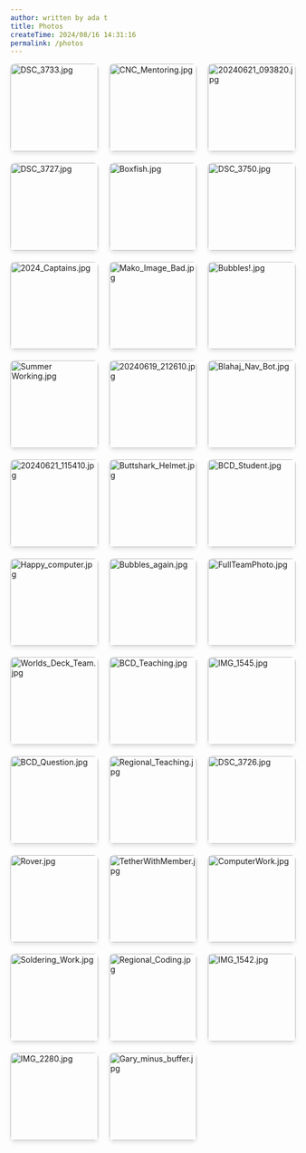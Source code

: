 ```yaml
---
author: written by ada t
title: Photos
createTime: 2024/08/16 14:31:16
permalink: /photos
---
```


<ClientOnly>
<div class="image-viewer">
    
<div class="image-item">
    <a href="/2024-08-16/DSC_3733.jpg" target="_blank" class="image-link">
        <img src="/thumbnails/thumb_DSC_3733.jpg?url" alt="DSC_3733.jpg" loading="lazy">
        <div class="image-overlay">
            <p class="image-title">DSC_3733.jpg</p>
            <p class="image-date">uploaded on 2024-08-16</p>
        </div>
    </a>
</div>
                
<div class="image-item">
    <a href="/2024-08-16/CNC_Mentoring.jpg" target="_blank" class="image-link">
        <img src="/thumbnails/thumb_CNC_Mentoring.jpg?url" alt="CNC_Mentoring.jpg" loading="lazy">
        <div class="image-overlay">
            <p class="image-title">CNC_Mentoring.jpg</p>
            <p class="image-date">uploaded on 2024-08-16</p>
        </div>
    </a>
</div>
                
<div class="image-item">
    <a href="/2024-08-16/20240621_093820.jpg" target="_blank" class="image-link">
        <img src="/thumbnails/thumb_20240621_093820.jpg?url" alt="20240621_093820.jpg" loading="lazy">
        <div class="image-overlay">
            <p class="image-title">20240621_093820.jpg</p>
            <p class="image-date">uploaded on 2024-08-16</p>
        </div>
    </a>
</div>
                
<div class="image-item">
    <a href="/2024-08-16/DSC_3727.jpg" target="_blank" class="image-link">
        <img src="/thumbnails/thumb_DSC_3727.jpg?url" alt="DSC_3727.jpg" loading="lazy">
        <div class="image-overlay">
            <p class="image-title">DSC_3727.jpg</p>
            <p class="image-date">uploaded on 2024-08-16</p>
        </div>
    </a>
</div>
                
<div class="image-item">
    <a href="/2024-08-16/Boxfish.jpg" target="_blank" class="image-link">
        <img src="/thumbnails/thumb_Boxfish.jpg?url" alt="Boxfish.jpg" loading="lazy">
        <div class="image-overlay">
            <p class="image-title">Boxfish.jpg</p>
            <p class="image-date">uploaded on 2024-08-16</p>
        </div>
    </a>
</div>
                
<div class="image-item">
    <a href="/2024-08-16/DSC_3750.jpg" target="_blank" class="image-link">
        <img src="/thumbnails/thumb_DSC_3750.jpg?url" alt="DSC_3750.jpg" loading="lazy">
        <div class="image-overlay">
            <p class="image-title">DSC_3750.jpg</p>
            <p class="image-date">uploaded on 2024-08-16</p>
        </div>
    </a>
</div>
                
<div class="image-item">
    <a href="/2024-08-16/2024_Captains.jpg" target="_blank" class="image-link">
        <img src="/thumbnails/thumb_2024_Captains.jpg?url" alt="2024_Captains.jpg" loading="lazy">
        <div class="image-overlay">
            <p class="image-title">2024_Captains.jpg</p>
            <p class="image-date">uploaded on 2024-08-16</p>
        </div>
    </a>
</div>
                
<div class="image-item">
    <a href="/2024-08-16/Mako_Image_Bad.jpg" target="_blank" class="image-link">
        <img src="/thumbnails/thumb_Mako_Image_Bad.jpg?url" alt="Mako_Image_Bad.jpg" loading="lazy">
        <div class="image-overlay">
            <p class="image-title">Mako_Image_Bad.jpg</p>
            <p class="image-date">uploaded on 2024-08-16</p>
        </div>
    </a>
</div>
                
<div class="image-item">
    <a href="/2024-08-16/Bubbles!.jpg" target="_blank" class="image-link">
        <img src="/thumbnails/thumb_Bubbles!.jpg?url" alt="Bubbles!.jpg" loading="lazy">
        <div class="image-overlay">
            <p class="image-title">Bubbles!.jpg</p>
            <p class="image-date">uploaded on 2024-08-16</p>
        </div>
    </a>
</div>
                
<div class="image-item">
    <a href="/2024-08-16/Summer Working.jpg" target="_blank" class="image-link">
        <img src="/thumbnails/thumb_Summer Working.jpg?url" alt="Summer Working.jpg" loading="lazy">
        <div class="image-overlay">
            <p class="image-title">Summer Working.jpg</p>
            <p class="image-date">uploaded on 2024-08-16</p>
        </div>
    </a>
</div>
                
<div class="image-item">
    <a href="/2024-08-16/20240619_212610.jpg" target="_blank" class="image-link">
        <img src="/thumbnails/thumb_20240619_212610.jpg?url" alt="20240619_212610.jpg" loading="lazy">
        <div class="image-overlay">
            <p class="image-title">20240619_212610.jpg</p>
            <p class="image-date">uploaded on 2024-08-16</p>
        </div>
    </a>
</div>
                
<div class="image-item">
    <a href="/2024-08-16/Blahaj_Nav_Bot.jpg" target="_blank" class="image-link">
        <img src="/thumbnails/thumb_Blahaj_Nav_Bot.jpg?url" alt="Blahaj_Nav_Bot.jpg" loading="lazy">
        <div class="image-overlay">
            <p class="image-title">Blahaj_Nav_Bot.jpg</p>
            <p class="image-date">uploaded on 2024-08-16</p>
        </div>
    </a>
</div>
                
<div class="image-item">
    <a href="/2024-08-16/20240621_115410.jpg" target="_blank" class="image-link">
        <img src="/thumbnails/thumb_20240621_115410.jpg?url" alt="20240621_115410.jpg" loading="lazy">
        <div class="image-overlay">
            <p class="image-title">20240621_115410.jpg</p>
            <p class="image-date">uploaded on 2024-08-16</p>
        </div>
    </a>
</div>
                
<div class="image-item">
    <a href="/2024-08-16/Buttshark_Helmet.jpg" target="_blank" class="image-link">
        <img src="/thumbnails/thumb_Buttshark_Helmet.jpg?url" alt="Buttshark_Helmet.jpg" loading="lazy">
        <div class="image-overlay">
            <p class="image-title">Buttshark_Helmet.jpg</p>
            <p class="image-date">uploaded on 2024-08-16</p>
        </div>
    </a>
</div>
                
<div class="image-item">
    <a href="/2024-08-16/BCD_Student.jpg" target="_blank" class="image-link">
        <img src="/thumbnails/thumb_BCD_Student.jpg?url" alt="BCD_Student.jpg" loading="lazy">
        <div class="image-overlay">
            <p class="image-title">BCD_Student.jpg</p>
            <p class="image-date">uploaded on 2024-08-16</p>
        </div>
    </a>
</div>
                
<div class="image-item">
    <a href="/2024-08-16/Happy_computer.jpg" target="_blank" class="image-link">
        <img src="/thumbnails/thumb_Happy_computer.jpg?url" alt="Happy_computer.jpg" loading="lazy">
        <div class="image-overlay">
            <p class="image-title">Happy_computer.jpg</p>
            <p class="image-date">uploaded on 2024-08-16</p>
        </div>
    </a>
</div>
                
<div class="image-item">
    <a href="/2024-08-16/Bubbles_again.jpg" target="_blank" class="image-link">
        <img src="/thumbnails/thumb_Bubbles_again.jpg?url" alt="Bubbles_again.jpg" loading="lazy">
        <div class="image-overlay">
            <p class="image-title">Bubbles_again.jpg</p>
            <p class="image-date">uploaded on 2024-08-16</p>
        </div>
    </a>
</div>
                
<div class="image-item">
    <a href="/2024-08-16/FullTeamPhoto.jpg" target="_blank" class="image-link">
        <img src="/thumbnails/thumb_FullTeamPhoto.jpg?url" alt="FullTeamPhoto.jpg" loading="lazy">
        <div class="image-overlay">
            <p class="image-title">FullTeamPhoto.jpg</p>
            <p class="image-date">uploaded on 2024-08-16</p>
        </div>
    </a>
</div>
                
<div class="image-item">
    <a href="/2024-08-16/Worlds_Deck_Team.jpg" target="_blank" class="image-link">
        <img src="/thumbnails/thumb_Worlds_Deck_Team.jpg?url" alt="Worlds_Deck_Team.jpg" loading="lazy">
        <div class="image-overlay">
            <p class="image-title">Worlds_Deck_Team.jpg</p>
            <p class="image-date">uploaded on 2024-08-16</p>
        </div>
    </a>
</div>
                
<div class="image-item">
    <a href="/2024-08-16/BCD_Teaching.jpg" target="_blank" class="image-link">
        <img src="/thumbnails/thumb_BCD_Teaching.jpg?url" alt="BCD_Teaching.jpg" loading="lazy">
        <div class="image-overlay">
            <p class="image-title">BCD_Teaching.jpg</p>
            <p class="image-date">uploaded on 2024-08-16</p>
        </div>
    </a>
</div>
                
<div class="image-item">
    <a href="/2024-08-16/IMG_1545.jpg" target="_blank" class="image-link">
        <img src="/thumbnails/thumb_IMG_1545.jpg?url" alt="IMG_1545.jpg" loading="lazy">
        <div class="image-overlay">
            <p class="image-title">IMG_1545.jpg</p>
            <p class="image-date">uploaded on 2024-08-16</p>
        </div>
    </a>
</div>
                
<div class="image-item">
    <a href="/2024-08-16/BCD_Question.jpg" target="_blank" class="image-link">
        <img src="/thumbnails/thumb_BCD_Question.jpg?url" alt="BCD_Question.jpg" loading="lazy">
        <div class="image-overlay">
            <p class="image-title">BCD_Question.jpg</p>
            <p class="image-date">uploaded on 2024-08-16</p>
        </div>
    </a>
</div>
                
<div class="image-item">
    <a href="/2024-08-16/Regional_Teaching.jpg" target="_blank" class="image-link">
        <img src="/thumbnails/thumb_Regional_Teaching.jpg?url" alt="Regional_Teaching.jpg" loading="lazy">
        <div class="image-overlay">
            <p class="image-title">Regional_Teaching.jpg</p>
            <p class="image-date">uploaded on 2024-08-16</p>
        </div>
    </a>
</div>
                
<div class="image-item">
    <a href="/2024-08-16/DSC_3726.jpg" target="_blank" class="image-link">
        <img src="/thumbnails/thumb_DSC_3726.jpg?url" alt="DSC_3726.jpg" loading="lazy">
        <div class="image-overlay">
            <p class="image-title">DSC_3726.jpg</p>
            <p class="image-date">uploaded on 2024-08-16</p>
        </div>
    </a>
</div>
                
<div class="image-item">
    <a href="/2024-08-16/Rover.jpg" target="_blank" class="image-link">
        <img src="/thumbnails/thumb_Rover.jpg?url" alt="Rover.jpg" loading="lazy">
        <div class="image-overlay">
            <p class="image-title">Rover.jpg</p>
            <p class="image-date">uploaded on 2024-08-16</p>
        </div>
    </a>
</div>
                
<div class="image-item">
    <a href="/2024-08-16/TetherWithMember.jpg" target="_blank" class="image-link">
        <img src="/thumbnails/thumb_TetherWithMember.jpg?url" alt="TetherWithMember.jpg" loading="lazy">
        <div class="image-overlay">
            <p class="image-title">TetherWithMember.jpg</p>
            <p class="image-date">uploaded on 2024-08-16</p>
        </div>
    </a>
</div>
                
<div class="image-item">
    <a href="/2024-08-16/ComputerWork.jpg" target="_blank" class="image-link">
        <img src="/thumbnails/thumb_ComputerWork.jpg?url" alt="ComputerWork.jpg" loading="lazy">
        <div class="image-overlay">
            <p class="image-title">ComputerWork.jpg</p>
            <p class="image-date">uploaded on 2024-08-16</p>
        </div>
    </a>
</div>
                
<div class="image-item">
    <a href="/2024-08-16/Soldering_Work.jpg" target="_blank" class="image-link">
        <img src="/thumbnails/thumb_Soldering_Work.jpg?url" alt="Soldering_Work.jpg" loading="lazy">
        <div class="image-overlay">
            <p class="image-title">Soldering_Work.jpg</p>
            <p class="image-date">uploaded on 2024-08-16</p>
        </div>
    </a>
</div>
                
<div class="image-item">
    <a href="/2024-08-16/Regional_Coding.jpg" target="_blank" class="image-link">
        <img src="/thumbnails/thumb_Regional_Coding.jpg?url" alt="Regional_Coding.jpg" loading="lazy">
        <div class="image-overlay">
            <p class="image-title">Regional_Coding.jpg</p>
            <p class="image-date">uploaded on 2024-08-16</p>
        </div>
    </a>
</div>
                
<div class="image-item">
    <a href="/2024-08-16/IMG_1542.jpg" target="_blank" class="image-link">
        <img src="/thumbnails/thumb_IMG_1542.jpg?url" alt="IMG_1542.jpg" loading="lazy">
        <div class="image-overlay">
            <p class="image-title">IMG_1542.jpg</p>
            <p class="image-date">uploaded on 2024-08-16</p>
        </div>
    </a>
</div>
                
<div class="image-item">
    <a href="/2024-08-16/IMG_2280.jpg" target="_blank" class="image-link">
        <img src="/thumbnails/thumb_IMG_2280.jpg?url" alt="IMG_2280.jpg" loading="lazy">
        <div class="image-overlay">
            <p class="image-title">IMG_2280.jpg</p>
            <p class="image-date">uploaded on 2024-08-16</p>
        </div>
    </a>
</div>
                
<div class="image-item">
    <a href="/2024-08-16/Gary_minus_buffer.jpg" target="_blank" class="image-link">
        <img src="/thumbnails/thumb_Gary_minus_buffer.jpg?url" alt="Gary_minus_buffer.jpg" loading="lazy">
        <div class="image-overlay">
            <p class="image-title">Gary_minus_buffer.jpg</p>
            <p class="image-date">uploaded on 2024-08-16</p>
        </div>
    </a>
</div>
                
</div>
</ClientOnly>

<style>
.image-viewer {
    display: grid;
    grid-template-columns: repeat(3, 1fr);
    gap: 20px;
    margin-bottom: 40px;
    width: 100%;
}
.image-grid {
    display: contents; 
}

.image-item {
    position: relative;
    overflow: hidden;
    border-radius: 8px;
    box-shadow: 0 4px 6px rgba(0, 0, 0, 0.1);
    transition: transform 0.3s ease;
    aspect-ratio: 1 / 1;
    width: 100%; 
}

.image-item:hover {
    transform: translateY(-5px);
}

.image-link {
    display: block;
    position: relative;
    width: 100%;
    height: 100%;
}

.image-link img {
    width: 100%;
    height: 100%;
    object-fit: cover;
    display: block;
}

.image-overlay {
    position: absolute;
    bottom: 0;
    left: 0;
    right: 0;
    background: rgba(0, 0, 0, 0.7);
    color: white;
    padding: 10px;
    transform: translateY(100%);
    transition: transform 0.3s ease;
}

.image-item:hover .image-overlay {
    transform: translateY(0);
}

.image-title {
    margin: 0;
    font-size: 14px;
    font-weight: bold;
    white-space: nowrap;
    overflow: hidden;
    text-overflow: ellipsis;
}

.image-date {
    margin: 5px 0 0;
    font-size: 12px;
    opacity: 0.8;
}
</style>

